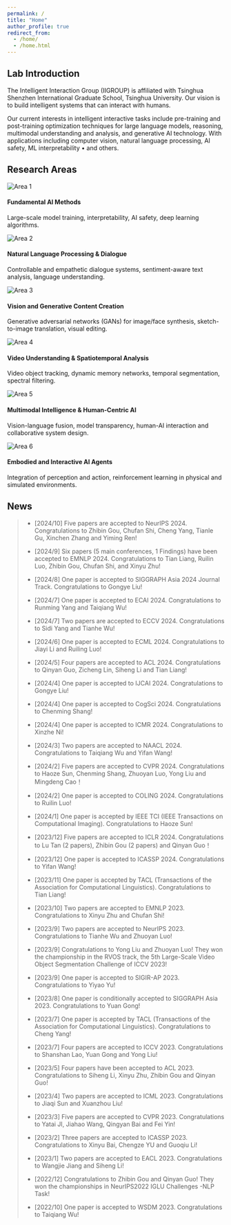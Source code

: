 ```yaml
---
permalink: /
title: "Home"
author_profile: true
redirect_from: 
  - /home/
  - /home.html
---
```


Lab Introduction
------
The Intelligent Interaction Group (IIGROUP) is affiliated with Tsinghua Shenzhen International Graduate School, Tsinghua University. Our vision is to build intelligent systems that can interact with humans.  

Our current interests in intelligent interactive tasks include pre-training and post-training optimization techniques for large language models, reasoning, multimodal understanding and analysis, and generative AI technology. With applications including computer vision, natural language processing, AI safety, ML interpretability • and others.

Research Areas
------
<div class="area-grid">
  <!-- 卡片 1 -->
  <div class="area-card">
    <img class="area-thumb" src="{{ '../images/area1.png' | relative_url }}" alt="Area 1">
    <div class="area-info">
      <h4>Fundamental AI Methods</h4>
      <p>Large-scale model training, interpretability, AI safety, deep learning algorithms.</p>
    </div>
  </div>

  <!-- 卡片 2 -->
  <div class="area-card">
    <img class="area-thumb" src="{{ '../images/area2.png' | relative_url }}" alt="Area 2">
    <div class="area-info">
      <h4>Natural Language Processing & Dialogue</h4>
      <p>Controllable and empathetic dialogue systems, sentiment-aware text analysis, language understanding.</p>
    </div>
  </div>

  <!-- 卡片 3 -->
  <div class="area-card">
    <img class="area-thumb" src="{{ '../images/area3.png' | relative_url }}" alt="Area 3">
    <div class="area-info">
      <h4>Vision and Generative Content Creation</h4>
      <p>Generative adversarial networks (GANs) for image/face synthesis, sketch-to-image translation, visual editing.</p>
    </div>
  </div>

  <!-- 卡片 4 -->
  <div class="area-card">
    <img class="area-thumb" src="{{ '../images/area4.png' | relative_url }}" alt="Area 4">
    <div class="area-info">
      <h4>Video Understanding & Spatiotemporal Analysis</h4>
      <p>Video object tracking, dynamic memory networks, temporal segmentation, spectral filtering.</p>
    </div>
  </div>

  <!-- 卡片 5 -->
  <div class="area-card">
    <img class="area-thumb" src="{{ '../images/area5.png' | relative_url }}" alt="Area 5">
    <div class="area-info">
      <h4>Multimodal Intelligence & Human-Centric AI</h4>
      <p>Vision-language fusion, model transparency, human-AI interaction and collaborative system design.</p>
    </div>
  </div>

  <!-- 卡片 6 -->
  <div class="area-card">
    <img class="area-thumb" src="{{ '../images/area6.png' | relative_url }}" alt="Area 6">
    <div class="area-info">
      <h4>Embodied and Interactive AI Agents</h4>
      <p>Integration of perception and action, reinforcement learning in physical and simulated environments.</p>
    </div>
  </div>

  <!-- 可继续添加至共6个 -->
</div>

News
------
> - [2024/10] Five papers are accepted to NeurIPS 2024. Congratulations to Zhibin Gou, Chufan Shi, Cheng Yang, Tianle Gu, Xinchen Zhang and Yiming Ren! 
> 
> - [2024/9] Six papers (5 main conferences, 1 Findings) have been accepted to EMNLP 2024. Congratulations to Tian Liang, Ruilin Luo, Zhibin Gou, Chufan Shi, and Xinyu Zhu! 
> 
> - [2024/8] One paper is accepted to SIGGRAPH Asia 2024 Journal Track. Congratulations to Gongye Liu! 
> 
> - [2024/7] One paper is accepted to ECAI 2024. Congratulations to Runming Yang and Taiqiang Wu! 
> 
> - [2024/7] Two papers are accepted to ECCV 2024. Congratulations to Sidi Yang and Tianhe Wu! 
> 
> - [2024/6] One paper is accepted to ECML 2024. Congratulations to Jiayi Li and Ruiling Luo! 
> 
> - [2024/5] Four papers are accepted to ACL 2024. Congratulations to Qinyan Guo, Zicheng Lin, Siheng Li and Tian Liang! 
> 
> - [2024/4] One paper is accepted to IJCAI 2024. Congratulations to Gongye Liu! 
> 
> - [2024/4] One paper is accepted to CogSci 2024. Congratulations to Chenming Shang! 
> 
> - [2024/4] One paper is accepted to ICMR 2024. Congratulations to Xinzhe Ni! 
> 
> - [2024/3] Two papers are accepted to NAACL 2024. Congratulations to Taiqiang Wu and  Yifan Wang! 
> 
> - [2024/2] Five papers are accepted to CVPR 2024. Congratulations to Haoze Sun, Chenming Shang, Zhuoyan Luo, Yong Liu and  Mingdeng Cao！ 
> 
> - [2024/2] One paper is accepted to COLING 2024. Congratulations to Ruilin Luo! 
> 
> - [2024/1] One paper is accepted by IEEE TCI (IEEE Transactions on Computational Imaging). Congratulations to Haoze Sun! 
> 
> - [2023/12] Five papers are accepted to ICLR 2024. Congratulations to Lu Tan (2 papers), Zhibin Gou (2 papers) and Qinyan Guo！ 
> 
> - [2023/12] One paper is accepted to ICASSP 2024. Congratulations to Yifan  Wang! 
> 
> - [2023/11] One paper is accepted by TACL (Transactions of the Association for Computational Linguistics). Congratulations to Tian Liang! 
> 
> - [2023/10] Two papers are accepted to EMNLP 2023. Congratulations to Xinyu Zhu and  Chufan Shi! 
> 
> - [2023/9] Two papers are accepted to NeurIPS 2023. Congratulations to Tianhe Wu and  Zhuoyan Luo! 
> 
> - [2023/9] Congratulations to Yong Liu and Zhuoyan Luo!  They won the championship in the RVOS track, the 5th Large-Scale Video Object Segmentation Challenge of   ICCV 2023!
> 
> - [2023/9] One paper is accepted to SIGIR-AP 2023. Congratulations to Yiyao Yu! 
> 
> - [2023/8] One paper is conditionally accepted to SIGGRAPH Asia 2023. Congratulations to Yuan Gong! 
> 
> - [2023/7] One paper is accepted by TACL (Transactions of the Association for Computational Linguistics). Congratulations to Cheng Yang! 
> 
> - [2023/7] Four papers are accepted to ICCV 2023. Congratulations to Shanshan Lao, Yuan Gong and Yong Liu! 
> 
> - [2023/5] Four papers have been accepted to ACL 2023. Congratulations to Siheng Li, Xinyu Zhu, Zhibin Gou and Qinyan Guo! 
> 
> - [2023/4] Two papers are accepted to ICML 2023. Congratulations to Jiaqi Sun and Xuanzhou Liu! 
> 
> - [2023/3] Five papers are accepted to CVPR 2023. Congratulations to Yatai JI, Jiahao Wang, Qingyan Bai and Fei Yin! 
> 
> - [2023/2] Three papers are accepted to ICASSP 2023. Congratulations to Xinyu Bai, Chengze YU and Guoqiu Li! 
> 
> - [2023/1] Two papers are accepted to EACL 2023. Congratulations to Wangjie Jiang and Siheng Li! 
> 
> - [2022/12] Congratulations to Zhibin Gou and Qinyan Guo! They won the championships in NeurIPS2022 IGLU Challenges -NLP Task!
> 
> - [2022/10] One paper is accepted to WSDM 2023. Congratulations to Taiqiang Wu! 